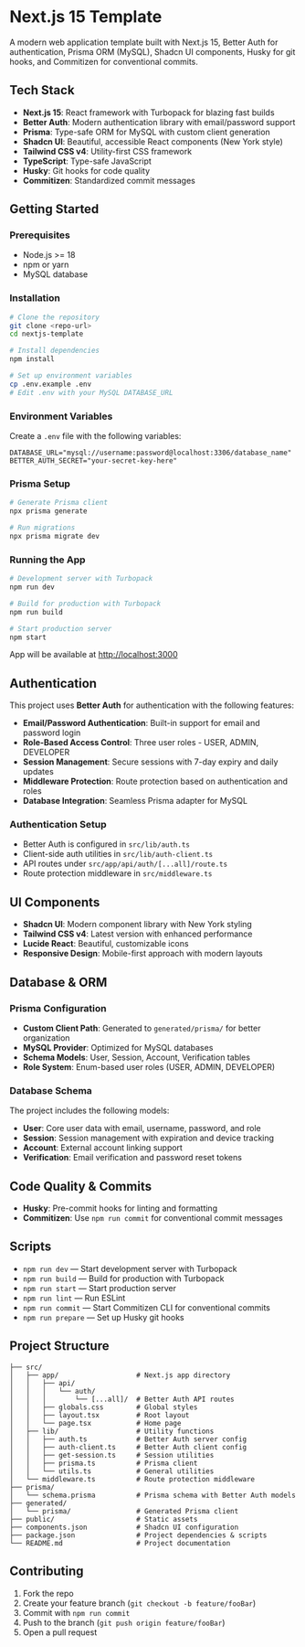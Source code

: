 # Next.js 15 Template

A modern web application template built with Next.js 15, Better Auth for authentication, Prisma ORM (MySQL), Shadcn UI components, Husky for git hooks, and Commitizen for conventional commits.

## Tech Stack

- **Next.js 15**: React framework with Turbopack for blazing fast builds
- **Better Auth**: Modern authentication library with email/password support
- **Prisma**: Type-safe ORM for MySQL with custom client generation
- **Shadcn UI**: Beautiful, accessible React components (New York style)
- **Tailwind CSS v4**: Utility-first CSS framework
- **TypeScript**: Type-safe JavaScript
- **Husky**: Git hooks for code quality
- **Commitizen**: Standardized commit messages

## Getting Started

### Prerequisites

- Node.js >= 18
- npm or yarn
- MySQL database

### Installation

```bash
# Clone the repository
git clone <repo-url>
cd nextjs-template

# Install dependencies
npm install

# Set up environment variables
cp .env.example .env
# Edit .env with your MySQL DATABASE_URL
```

### Environment Variables

Create a `.env` file with the following variables:

```env
DATABASE_URL="mysql://username:password@localhost:3306/database_name"
BETTER_AUTH_SECRET="your-secret-key-here"
```

### Prisma Setup

```bash
# Generate Prisma client
npx prisma generate

# Run migrations
npx prisma migrate dev
```

### Running the App

```bash
# Development server with Turbopack
npm run dev

# Build for production with Turbopack
npm run build

# Start production server
npm start
```

App will be available at [http://localhost:3000](http://localhost:3000)

## Authentication

This project uses **Better Auth** for authentication with the following features:

- **Email/Password Authentication**: Built-in support for email and password login
- **Role-Based Access Control**: Three user roles - USER, ADMIN, DEVELOPER
- **Session Management**: Secure sessions with 7-day expiry and daily updates
- **Middleware Protection**: Route protection based on authentication and roles
- **Database Integration**: Seamless Prisma adapter for MySQL

### Authentication Setup

- Better Auth is configured in `src/lib/auth.ts`
- Client-side auth utilities in `src/lib/auth-client.ts`
- API routes under `src/app/api/auth/[...all]/route.ts`
- Route protection middleware in `src/middleware.ts`

## UI Components

- **Shadcn UI**: Modern component library with New York styling
- **Tailwind CSS v4**: Latest version with enhanced performance
- **Lucide React**: Beautiful, customizable icons
- **Responsive Design**: Mobile-first approach with modern layouts

## Database & ORM

### Prisma Configuration

- **Custom Client Path**: Generated to `generated/prisma/` for better organization
- **MySQL Provider**: Optimized for MySQL databases
- **Schema Models**: User, Session, Account, Verification tables
- **Role System**: Enum-based user roles (USER, ADMIN, DEVELOPER)

### Database Schema

The project includes the following models:

- **User**: Core user data with email, username, password, and role
- **Session**: Session management with expiration and device tracking
- **Account**: External account linking support
- **Verification**: Email verification and password reset tokens

## Code Quality & Commits

- **Husky**: Pre-commit hooks for linting and formatting
- **Commitizen**: Use `npm run commit` for conventional commit messages

## Scripts

- `npm run dev` — Start development server with Turbopack
- `npm run build` — Build for production with Turbopack
- `npm run start` — Start production server
- `npm run lint` — Run ESLint
- `npm run commit` — Start Commitizen CLI for conventional commits
- `npm run prepare` — Set up Husky git hooks

## Project Structure

```
├── src/
│   ├── app/                   # Next.js app directory
│   │   ├── api/
│   │   │   └── auth/
│   │   │       └── [...all]/  # Better Auth API routes
│   │   ├── globals.css        # Global styles
│   │   ├── layout.tsx         # Root layout
│   │   └── page.tsx           # Home page
│   ├── lib/                   # Utility functions
│   │   ├── auth.ts            # Better Auth server config
│   │   ├── auth-client.ts     # Better Auth client config
│   │   ├── get-session.ts     # Session utilities
│   │   ├── prisma.ts          # Prisma client
│   │   └── utils.ts           # General utilities
│   └── middleware.ts          # Route protection middleware
├── prisma/
│   └── schema.prisma          # Prisma schema with Better Auth models
├── generated/
│   └── prisma/                # Generated Prisma client
├── public/                    # Static assets
├── components.json            # Shadcn UI configuration
├── package.json               # Project dependencies & scripts
└── README.md                  # Project documentation
```

## Contributing

1. Fork the repo
2. Create your feature branch (`git checkout -b feature/fooBar`)
3. Commit with `npm run commit`
4. Push to the branch (`git push origin feature/fooBar`)
5. Open a pull request
